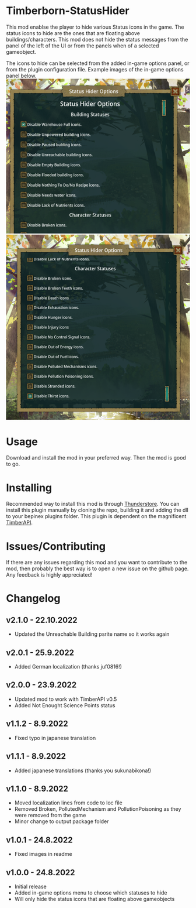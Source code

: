 # Timberborn-StatusHider
This mod enablse the player to hide various Status icons in the game. The status icons to hide are the ones that are floating above buildings/characters.
This mod does not hide the status messages from the panel of the left of the UI or from the panels when of a selected gameobject.

The icons to hide can be selected from the added in-game options panel, or from the plugin configuration file. Example images of the 
in-game options panel below.
![Menu1](https://raw.githubusercontent.com/hytonhan/Timberborn-StatusHider/master/.attachments/menu1.png?raw=true)
![Menu2](https://raw.githubusercontent.com/hytonhan/Timberborn-StatusHider/master/.attachments/menu2.png?raw=true)

# Usage
Download and install the mod in your preferred way. Then the mod is good to go.

# Installing
Recommended way to install this mod is through [Thunderstore](https://timberborn.thunderstore.io/). You can install this plugin manually by cloning the repo, building it
and adding the dll to your bepinex plugins folder. This plugin is dependent on the magnificent [TimberAPI](https://github.com/Timberborn-Modding-Central/TimberAPI).


# Issues/Contributing
If there are any issues regarding this mod and you want to contribute to the mod, then probably the best way is to open a new issue on the 
github page. Any feedback is highly appreciated!

# Changelog

## v2.1.0 - 22.10.2022
- Updated the Unreachable Building psrite name so it works again

## v2.0.1 - 25.9.2022
- Added German localization (thanks juf0816!)

## v2.0.0 - 23.9.2022
- Updated mod to work with TimberAPI v0.5
- Added Not Enought Science Points status

## v1.1.2 - 8.9.2022
- Fixed typo in japanese translation

## v1.1.1 - 8.9.2022
- Added japanese translations (thanks you sukunabikona!)

## v1.1.0 - 8.9.2022
- Moved localization lines from code to loc file
- Removed Broken, PollutedMechanism and PollutionPoisoning as they were removed from the game
- Minor change to output package folder

## v1.0.1 - 24.8.2022
- Fixed images in readme

## v1.0.0 - 24.8.2022
- Initial release
- Added in-game options menu to choose which statuses to hide
- Will only hide the status icons that are floating above gameobjects
